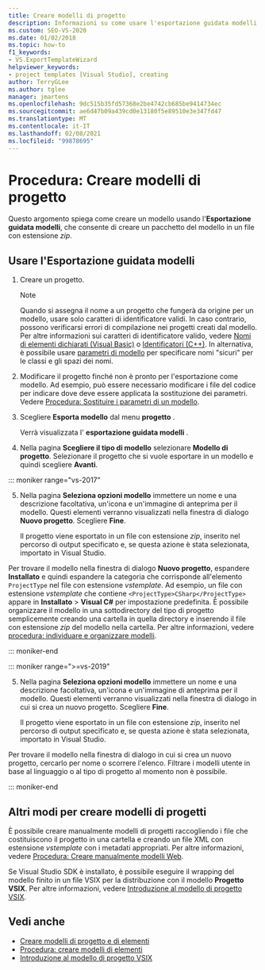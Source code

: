 ```yaml
---
title: Creare modelli di progetto
description: Informazioni su come usare l'esportazione guidata modelli e altri metodi per creare modelli di progetto in Visual Studio.
ms.custom: SEO-VS-2020
ms.date: 01/02/2018
ms.topic: how-to
f1_keywords:
- VS.ExportTemplateWizard
helpviewer_keywords:
- project templates [Visual Studio], creating
author: TerryGLee
ms.author: tglee
manager: jmartens
ms.openlocfilehash: 9dc515b35fd57368e2be4742cb685be9414734ec
ms.sourcegitcommit: ae6d47b09a439cd0e13180f5e89510e3e347fd47
ms.translationtype: MT
ms.contentlocale: it-IT
ms.lasthandoff: 02/08/2021
ms.locfileid: "99878695"
---
```

# <a name="how-to-create-project-templates"></a>Procedura: Creare modelli di progetto

Questo argomento spiega come creare un modello usando l'**Esportazione guidata modelli**, che consente di creare un pacchetto del modello in un file con estensione *zip*.

## <a name="use-the-export-template-wizard"></a>Usare l'Esportazione guidata modelli

1. Creare un progetto.

    > [!NOTE]
    > Quando si assegna il nome a un progetto che fungerà da origine per un modello, usare solo caratteri di identificatore validi. In caso contrario, possono verificarsi errori di compilazione nei progetti creati dal modello. Per altre informazioni sui caratteri di identificatore valido, vedere [Nomi di elementi dichiarati (Visual Basic)](/dotnet/visual-basic/programming-guide/language-features/declared-elements/declared-element-names) o [Identificatori (C++)](/cpp/cpp/identifiers-cpp). In alternativa, è possibile usare [parametri di modello](../ide/template-parameters.md) per specificare nomi "sicuri" per le classi e gli spazi dei nomi.

2. Modificare il progetto finché non è pronto per l'esportazione come modello. Ad esempio, può essere necessario modificare i file del codice per indicare dove deve essere applicata la sostituzione dei parametri. Vedere [Procedura: Sostituire i parametri di un modello](../ide/how-to-substitute-parameters-in-a-template.md).

3. Scegliere **Esporta modello** dal menu **progetto** .

   Verrà visualizzata l' **esportazione guidata modelli** .

4. Nella pagina **Scegliere il tipo di modello** selezionare **Modello di progetto**. Selezionare il progetto che si vuole esportare in un modello e quindi scegliere **Avanti**.

::: moniker range="vs-2017"

5. Nella pagina **Seleziona opzioni modello** immettere un nome e una descrizione facoltativa, un'icona e un'immagine di anteprima per il modello. Questi elementi verranno visualizzati nella finestra di dialogo **Nuovo progetto**. Scegliere **Fine**.

   Il progetto viene esportato in un file con estensione *zip*, inserito nel percorso di output specificato e, se questa azione è stata selezionata, importato in Visual Studio.

Per trovare il modello nella finestra di dialogo **Nuovo progetto**, espandere **Installato** e quindi espandere la categoria che corrisponde all'elemento `ProjectType` nel file con estensione *vstemplate*. Ad esempio, un file con estensione *vstemplate* che contiene `<ProjectType>CSharp</ProjectType>` appare in **Installato** > **Visual C#** per impostazione predefinita. È possibile organizzare il modello in una sottodirectory del tipo di progetto semplicemente creando una cartella in quella directory e inserendo il file con estensione *zip* del modello nella cartella. Per altre informazioni, vedere [procedura: individuare e organizzare modelli](../ide/how-to-locate-and-organize-project-and-item-templates.md).

::: moniker-end

::: moniker range=">=vs-2019"

5. Nella pagina **Seleziona opzioni modello** immettere un nome e una descrizione facoltativa, un'icona e un'immagine di anteprima per il modello. Questi elementi verranno visualizzati nella finestra di dialogo in cui si crea un nuovo progetto. Scegliere **Fine**.

   Il progetto viene esportato in un file con estensione *zip*, inserito nel percorso di output specificato e, se questa azione è stata selezionata, importato in Visual Studio.

Per trovare il modello nella finestra di dialogo in cui si crea un nuovo progetto, cercarlo per nome o scorrere l'elenco. Filtrare i modelli utente in base al linguaggio o al tipo di progetto al momento non è possibile.

::: moniker-end

## <a name="other-ways-to-create-project-templates"></a>Altri modi per creare modelli di progetti

È possibile creare manualmente modelli di progetti raccogliendo i file che costituiscono il progetto in una cartella e creando un file XML con estensione *vstemplate* con i metadati appropriati. Per altre informazioni, vedere [Procedura: Creare manualmente modelli Web](../ide/how-to-manually-create-web-templates.md).

Se Visual Studio SDK è installato, è possibile eseguire il wrapping del modello finito in un file VSIX per la distribuzione con il modello **Progetto VSIX**. Per altre informazioni, vedere [Introduzione al modello di progetto VSIX](../extensibility/getting-started-with-the-vsix-project-template.md).

## <a name="see-also"></a>Vedi anche

- [Creare modelli di progetto e di elementi](../ide/creating-project-and-item-templates.md)
- [Procedura: creare modelli di elementi](../ide/how-to-create-item-templates.md)
- [Introduzione al modello di progetto VSIX](../extensibility/getting-started-with-the-vsix-project-template.md)
